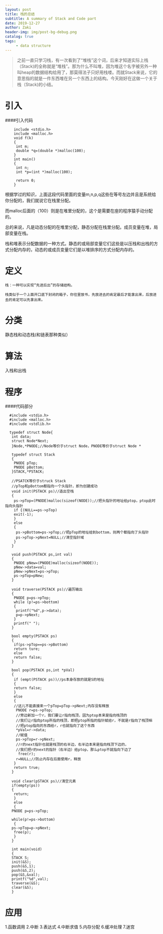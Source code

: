 ```yaml
---
layout: post
title: 栈的总结
subtitle: A summary of Stack and Code part
date: 2019-12-27
author: Zaki
header-img: img/post-bg-debug.png
catalog: true
tags:
     - data structure
---
```

>之前一直只学习栈，有一次看到了“堆栈”这个词，后来才知道实际上栈（Stack)的全称就是“堆栈”。那为什么不叫堆，因为堆这个名字被另外一种叫heap的数据结构给用了，那莫得法子只好用栈喽。而就Stack来说，它的意思指的就是一件东西堆在另一个东西上的结构。今天刚好在这做一个关于栈（Stack)的小结。

# 引入

####引入代码

        include <stdio.h>
        include <malloc.h>
        void f(k)
        {
         int m;
         double *q=(double *)malloc(100);
        }
        int main()
        {
         int n;
         int *p=(int *)malloc(100);
         
         return 0;
        }

根据学过的知识，上面这段代码里面的变量m,n,p,q这些在等号左边并且是系统给你分配的，我们就说它在栈里分配。

而malloc后面的（100）则是在堆里分配的，这个是需要在座的程序猿手动分配的。

总的来说，凡是动态分配的在堆里分配，静态分配在栈里分配。成员变量在堆，局部变量在栈。
 
栈和堆表示分配数据的一种方式。静态的或局部变量它们这些是以压栈和出栈的方式分配内存的，动态的或成员变量它们是以堆排序的方式分配内存的。

# 定义

    栈：一种可以实现“先进后出”的存储结构。
    
    栈类似于一个上面开口底下封闭的箱子，你往里放书，先放进去的肯定最后才能拿出来，后放进去的肯定可以先拿出来。
     
# 分类

  静态栈和动态栈(和链表那种类似）
  
# 算法

  入栈和出栈
  
# 程序

####代码部分

      #include <stdio.h>
      #include <malloc.h>
      #include <stdlib.h>
      
      typedef struct Node{
       int data;
       struct Node*Next;
       }Node,*PNODE;//Node等价于struct Node，PNODE等价于struct Node *
       
       typedef struct Stack
       {
        PNODE pTop;
        PNODE pBottom;
       }STACK,*PSTACK;
       
       //PSATCK等价于struck Stack
       //pTop和pBottom都指向一个头指针，即为创建成功
       void init(PSTACK ps)//造出空栈
       {
        ps->pTop=(PNODE)malloc(sizeof(NODE));//把头指针的地址给ptop，ptop此时指向头指针
        if {(NULL==ps->pTop)
        exit(-1);
        }
        else
        {
         ps->pBottom=ps->pTop;//把pTop的地址给到bottom，则两个都指向了头指针
         ps->pTop->pNext=NULL;//清空指针域
        }
       }
       
       void push(PSTACK ps,int val)
       {
        PNODE pNew=(PNODE)malloc(sizeof(NODE));
        pNew->data=val;
        pNew->pNext=ps->pTop;
        ps->pTop=pNew;
       }
       
       void traverse(PSTACK ps)//遍历输出
       {
        PNODE p=ps->pTop;
        while (p!=ps->bottom)
        {
         printf("%d",p->data);
         p=p->pNext;
        }
        printf(" ");
       }
       
       bool empty(PSTACK ps)
       {
        if(ps->pTop==ps->pBottom)
        return ture;
        else
        return false;
       }
       
       bool pop(PSTACK ps,int *pVal)
       {
        if (empt(PSTACK ps))//ps本身存放的就是S的地址
        {
        return false;
        }
        else
        {
        //这儿不能直接来一个pTop=pTop->pNext;内存没有释放
         PNODE r=ps->pTop;
         //旁边新加一个r，我们要让r指向栈顶，因为ptop本来是指向栈顶的
         //我们让r指向ptop所指的栈顶，即把ptop所指的指针赋给r，不就是r指向了栈顶嘛
         //把ptop指向的东西给r，r也就指向了这个东西
         *pVal=r->data;
         //赋值
         ps->pTop=r->pNext;
         //r的next指针也就是栈顶的右半边，右半边本来是指向栈顶下边的，
         //我们把r的next的指针（右半边）给ptop，那么ptop不就指向下边了
          free(r);
         r=NULL;//防止内存在后面使用r，释放
        }
        return true;
       }
       
       void clear(pSTACK ps)//清空元素
       if(empty(ps))
       {
        return;
        }
        else
        {
       PNODE p=ps->pTop;
       
       while(p!=ps->bottom)
        {
       ps->pTop=p->pNext;
        free(p);
        }
       }
       
       int main(void)
       {
       STACK S;
       init(&S);
       push(&S,1);
       push(&S,2);
       pop(&S,&val);
       printf("%d",val);
       traverse(&S);
       clear(&S);
       }
       
# 应用
  
   1.函数调用
   2.中断
   3.表达式
   4.中断求值
   5.内存分配
   6.缓冲处理
   7.迷宫
